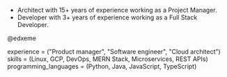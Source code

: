 - Architect with 15+ years of experience working as a Project Manager.
- Developer with 3+ years of experience working as a Full Stack Developer.

@edxeme

experience = ("Product manager", "Software engineer", "Cloud architect")
skills = (Linux, GCP, DevOps, MERN Stack, Microservices, REST APIs)
programming_languages = (Python, Java, JavaScript, TypeScript)

<!---
edxeme/edxeme is a ✨ special ✨ repository because its `README.md` (this file) appears on your GitHub profile.
You can click the Preview link to take a look at your changes.
--->

